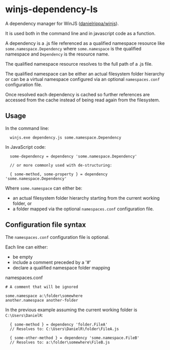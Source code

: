 # winjs-dependency-ls

A dependency manager for WinJS ([danielrippa/winjs](https://github.com/danielrippa/winjs)).

It is used both in the command line and in javascript code as a function.

A dependency is a .js file referenced as a qualified namespace resource like `some.namespace.Dependency` where `some.namespace` is the qualified namespace and `Dependency` is the resource name.

The qualified namespace resource resolves to the full path of a .js file.

The qualified namespace can be either an actual filesystem folder hierarchy or can be a virtual namespace configured via an optional `namespaces.conf` configuration file.

Once resolved each dependency is cached so further references are accessed from the cache instead of being read again from the filesystem.

## Usage

In the command line:
```
  winjs.exe dependency.js some.namespace.Dependency
```

In JavaScript code:
```
  some-dependency = dependency 'some.namespace.Dependency'
  
  // or more commonly used with de-structuring:
  
  { some-method, some-property } = dependency 'some.namespace.Dependency'
```

Where `some.namespace` can either be:

  * an actual filesystem folder hierarchy starting from the current working folder, or 
  * a folder mapped via the optional `namespaces.conf` configuration file.

## Configuration file syntax

The `namespaces.conf` configuration file is optional.

Each line can either:

  * be empty
  * include a comment preceded by a '#'
  * declare a qualified namespace folder mapping

namespaces.conf
```
# A comment that will be ignored 

some.namespace a:\folder\somewhere
another.namespace another-folder
```

In the previous example assuming the current working folder is `C:\Users\DanielR`:

```
  { some-method } = dependency 'folder.FileA'
  // Resolves to: C:\Users\DanielR\folder\FileA.js  
  
  { some-other-method } = dependency 'some.namespace.FileB'
  // Resolves to: a:\folder\somewhere\FileB.js
```
